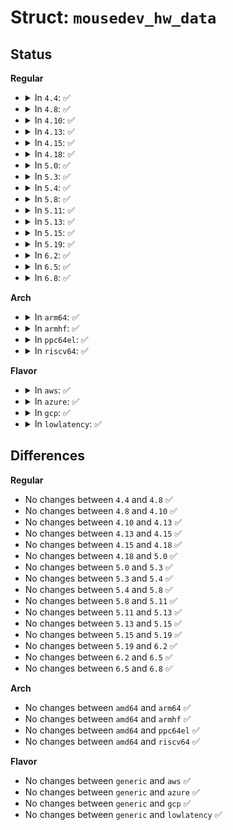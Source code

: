 # Struct: <code>mousedev_hw_data</code>

## Status
<b>Regular</b>
<ul>
<li>
<details>
<summary>In <code>4.4</code>: ✅</summary>

```c
struct mousedev_hw_data {
    int dx;
    int dy;
    int dz;
    int x;
    int y;
    int abs_event;
    long unsigned int buttons;
};
```
</details>
</li>
<li>
<details>
<summary>In <code>4.8</code>: ✅</summary>

```c
struct mousedev_hw_data {
    int dx;
    int dy;
    int dz;
    int x;
    int y;
    int abs_event;
    long unsigned int buttons;
};
```
</details>
</li>
<li>
<details>
<summary>In <code>4.10</code>: ✅</summary>

```c
struct mousedev_hw_data {
    int dx;
    int dy;
    int dz;
    int x;
    int y;
    int abs_event;
    long unsigned int buttons;
};
```
</details>
</li>
<li>
<details>
<summary>In <code>4.13</code>: ✅</summary>

```c
struct mousedev_hw_data {
    int dx;
    int dy;
    int dz;
    int x;
    int y;
    int abs_event;
    long unsigned int buttons;
};
```
</details>
</li>
<li>
<details>
<summary>In <code>4.15</code>: ✅</summary>

```c
struct mousedev_hw_data {
    int dx;
    int dy;
    int dz;
    int x;
    int y;
    int abs_event;
    long unsigned int buttons;
};
```
</details>
</li>
<li>
<details>
<summary>In <code>4.18</code>: ✅</summary>

```c
struct mousedev_hw_data {
    int dx;
    int dy;
    int dz;
    int x;
    int y;
    int abs_event;
    long unsigned int buttons;
};
```
</details>
</li>
<li>
<details>
<summary>In <code>5.0</code>: ✅</summary>

```c
struct mousedev_hw_data {
    int dx;
    int dy;
    int dz;
    int x;
    int y;
    int abs_event;
    long unsigned int buttons;
};
```
</details>
</li>
<li>
<details>
<summary>In <code>5.3</code>: ✅</summary>

```c
struct mousedev_hw_data {
    int dx;
    int dy;
    int dz;
    int x;
    int y;
    int abs_event;
    long unsigned int buttons;
};
```
</details>
</li>
<li>
<details>
<summary>In <code>5.4</code>: ✅</summary>

```c
struct mousedev_hw_data {
    int dx;
    int dy;
    int dz;
    int x;
    int y;
    int abs_event;
    long unsigned int buttons;
};
```
</details>
</li>
<li>
<details>
<summary>In <code>5.8</code>: ✅</summary>

```c
struct mousedev_hw_data {
    int dx;
    int dy;
    int dz;
    int x;
    int y;
    int abs_event;
    long unsigned int buttons;
};
```
</details>
</li>
<li>
<details>
<summary>In <code>5.11</code>: ✅</summary>

```c
struct mousedev_hw_data {
    int dx;
    int dy;
    int dz;
    int x;
    int y;
    int abs_event;
    long unsigned int buttons;
};
```
</details>
</li>
<li>
<details>
<summary>In <code>5.13</code>: ✅</summary>

```c
struct mousedev_hw_data {
    int dx;
    int dy;
    int dz;
    int x;
    int y;
    int abs_event;
    long unsigned int buttons;
};
```
</details>
</li>
<li>
<details>
<summary>In <code>5.15</code>: ✅</summary>

```c
struct mousedev_hw_data {
    int dx;
    int dy;
    int dz;
    int x;
    int y;
    int abs_event;
    long unsigned int buttons;
};
```
</details>
</li>
<li>
<details>
<summary>In <code>5.19</code>: ✅</summary>

```c
struct mousedev_hw_data {
    int dx;
    int dy;
    int dz;
    int x;
    int y;
    int abs_event;
    long unsigned int buttons;
};
```
</details>
</li>
<li>
<details>
<summary>In <code>6.2</code>: ✅</summary>

```c
struct mousedev_hw_data {
    int dx;
    int dy;
    int dz;
    int x;
    int y;
    int abs_event;
    long unsigned int buttons;
};
```
</details>
</li>
<li>
<details>
<summary>In <code>6.5</code>: ✅</summary>

```c
struct mousedev_hw_data {
    int dx;
    int dy;
    int dz;
    int x;
    int y;
    int abs_event;
    long unsigned int buttons;
};
```
</details>
</li>
<li>
<details>
<summary>In <code>6.8</code>: ✅</summary>

```c
struct mousedev_hw_data {
    int dx;
    int dy;
    int dz;
    int x;
    int y;
    int abs_event;
    long unsigned int buttons;
};
```
</details>
</li>
</ul>
<b>Arch</b>
<ul>
<li>
<details>
<summary>In <code>arm64</code>: ✅</summary>

```c
struct mousedev_hw_data {
    int dx;
    int dy;
    int dz;
    int x;
    int y;
    int abs_event;
    long unsigned int buttons;
};
```
</details>
</li>
<li>
<details>
<summary>In <code>armhf</code>: ✅</summary>

```c
struct mousedev_hw_data {
    int dx;
    int dy;
    int dz;
    int x;
    int y;
    int abs_event;
    long unsigned int buttons;
};
```
</details>
</li>
<li>
<details>
<summary>In <code>ppc64el</code>: ✅</summary>

```c
struct mousedev_hw_data {
    int dx;
    int dy;
    int dz;
    int x;
    int y;
    int abs_event;
    long unsigned int buttons;
};
```
</details>
</li>
<li>
<details>
<summary>In <code>riscv64</code>: ✅</summary>

```c
struct mousedev_hw_data {
    int dx;
    int dy;
    int dz;
    int x;
    int y;
    int abs_event;
    long unsigned int buttons;
};
```
</details>
</li>
</ul>
<b>Flavor</b>
<ul>
<li>
<details>
<summary>In <code>aws</code>: ✅</summary>

```c
struct mousedev_hw_data {
    int dx;
    int dy;
    int dz;
    int x;
    int y;
    int abs_event;
    long unsigned int buttons;
};
```
</details>
</li>
<li>
<details>
<summary>In <code>azure</code>: ✅</summary>

```c
struct mousedev_hw_data {
    int dx;
    int dy;
    int dz;
    int x;
    int y;
    int abs_event;
    long unsigned int buttons;
};
```
</details>
</li>
<li>
<details>
<summary>In <code>gcp</code>: ✅</summary>

```c
struct mousedev_hw_data {
    int dx;
    int dy;
    int dz;
    int x;
    int y;
    int abs_event;
    long unsigned int buttons;
};
```
</details>
</li>
<li>
<details>
<summary>In <code>lowlatency</code>: ✅</summary>

```c
struct mousedev_hw_data {
    int dx;
    int dy;
    int dz;
    int x;
    int y;
    int abs_event;
    long unsigned int buttons;
};
```
</details>
</li>
</ul>

## Differences
<b>Regular</b>
<ul>
<li>
No changes between <code>4.4</code> and <code>4.8</code> ✅
</li>
<li>
No changes between <code>4.8</code> and <code>4.10</code> ✅
</li>
<li>
No changes between <code>4.10</code> and <code>4.13</code> ✅
</li>
<li>
No changes between <code>4.13</code> and <code>4.15</code> ✅
</li>
<li>
No changes between <code>4.15</code> and <code>4.18</code> ✅
</li>
<li>
No changes between <code>4.18</code> and <code>5.0</code> ✅
</li>
<li>
No changes between <code>5.0</code> and <code>5.3</code> ✅
</li>
<li>
No changes between <code>5.3</code> and <code>5.4</code> ✅
</li>
<li>
No changes between <code>5.4</code> and <code>5.8</code> ✅
</li>
<li>
No changes between <code>5.8</code> and <code>5.11</code> ✅
</li>
<li>
No changes between <code>5.11</code> and <code>5.13</code> ✅
</li>
<li>
No changes between <code>5.13</code> and <code>5.15</code> ✅
</li>
<li>
No changes between <code>5.15</code> and <code>5.19</code> ✅
</li>
<li>
No changes between <code>5.19</code> and <code>6.2</code> ✅
</li>
<li>
No changes between <code>6.2</code> and <code>6.5</code> ✅
</li>
<li>
No changes between <code>6.5</code> and <code>6.8</code> ✅
</li>
</ul>
<b>Arch</b>
<ul>
<li>
No changes between <code>amd64</code> and <code>arm64</code> ✅
</li>
<li>
No changes between <code>amd64</code> and <code>armhf</code> ✅
</li>
<li>
No changes between <code>amd64</code> and <code>ppc64el</code> ✅
</li>
<li>
No changes between <code>amd64</code> and <code>riscv64</code> ✅
</li>
</ul>
<b>Flavor</b>
<ul>
<li>
No changes between <code>generic</code> and <code>aws</code> ✅
</li>
<li>
No changes between <code>generic</code> and <code>azure</code> ✅
</li>
<li>
No changes between <code>generic</code> and <code>gcp</code> ✅
</li>
<li>
No changes between <code>generic</code> and <code>lowlatency</code> ✅
</li>
</ul>
